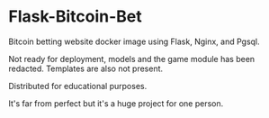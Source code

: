 # Flask-Bitcoin-Bet
Bitcoin betting website docker image using Flask, Nginx, and Pgsql.

Not ready for deployment, models and the game module has been redacted. 
Templates are also not present.

Distributed for educational purposes. 

It's far from perfect but it's a huge project for one person.